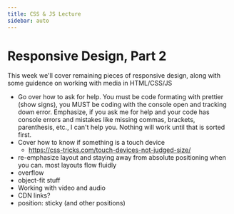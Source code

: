 ```yaml
---
title: CSS & JS Lecture
sidebar: auto
---
```


# Responsive Design, Part 2

This week we'll cover remaining pieces of responsive design, along with some guidence on working with media in HTML/CSS/JS

- Go over how to ask for help. You must be code formating with prettier (show signs), you MUST be coding with the console open and tracking down error. Emphasize, if you ask me for help and your code has console errors and mistakes like missing commas, brackets, parenthesis, etc., I can't help you. Nothing will work until that is sorted first.
- Cover how to know if something is a touch device
  - https://css-tricks.com/touch-devices-not-judged-size/
- re-emphasize layout and staying away from absolute positioning when you can. most layouts flow fluidly
- overflow
- object-fit stuff
- Working with video and audio
- CDN links?
- position: sticky (and other positions)
  <!--
  show students how to document work by recording video via quicktime. Compression too? also, using markup to document work. Show examples of documentation on github? -->
